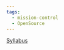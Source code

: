 ```yaml
---
tags:
  - mission-control
  - OpenSource
---
```

[Syllabus](https://drive.google.com/drive/u/2/folders/1-BWi5dxTbYKkFAcKehRY8pABrAi-E2ZY)

